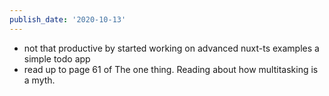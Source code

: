 ```yaml
---
publish_date: '2020-10-13'
---
```

- not that productive by started working on advanced nuxt-ts examples a simple todo app
- read up to page 61 of The one thing. Reading about how multitasking is a myth.
